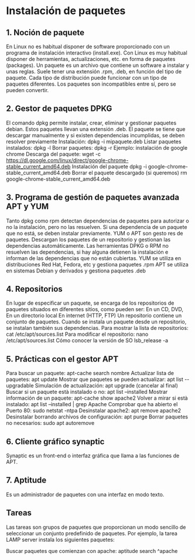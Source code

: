 
# Instalación de paquetes
## 1. Noción de paquete
En Linux no es habitual disponer de software proporcionado con un programa de instalación interactivo (install.exe). Con Linux es muy habitual disponer de herramientas, actualizaciones, etc. en forma de paquetes (packages). 
Un paquete es un archivo que contiene un software a instalar y unas reglas. Suele tener una extensión .rpm, .deb, en función del tipo de paquete. Cada tipo de distribución puede funcionar con un tipo de paquetes diferentes. Los paquetes son incompatibles entre sí, pero se pueden convertir.
## 2. Gestor de paquetes DPKG
El comando dpkg permite instalar, crear, eliminar y gestionar paquetes debian. Estos paquetes llevan una extensión .deb. El paquete se tiene que descargar manualmente y si existen dependencias incumplidas, se deben resolver previamente
Instalación: dpkg -i mipaquete.deb
Listar paquetes instalados: dpkg -l
Borrar paquetes: dpkg -r
Ejemplo: instalación de google chrome
Descarga del paquete: 
    wget -c https://dl.google.com/linux/direct/google-chrome-stable_current_amd64.deb
Instalación del paquete
    dpkg -i google-chrome-stable_current_amd64.deb
Borrar el paquete descargado (si queremos)
    rm google-chrome-stable_current_amd64.deb
## 3. Programa de gestión de paquetes avanzada APT y YUM
Tanto dpkg como rpm detectan dependencias de paquetes para autorizar o no la instalación, pero no las resuelven. Si una dependencia de un paquete que no está, se deben instalar previamente.
YUM o APT son gesto
res de paquetes. Descargan los paquetes de un repositorio y gestionan las dependencias automáticamente. Las herramientas DPKG o RPM no resuelven las dependencias, si hay alguna detienen la instalación e informan de las dependencias que no están cubiertas.
YUM se utiliza en distribuciones Red Hat, Fedora, etc y gestiona paquetes .rpm
APT se utiliza en sistemas Debian y derivados y gestiona paquetes .deb
## 4. Repositorios
En lugar de especificar un paquete, se encarga de los repositorios de paquetes situados en diferentes sitios, como pueden ser:
En un CD, DVD, 
En un directorio local
En internet (HTTP, FTP)
Un repositorio contiene un conjunto de paquetes. Cuando se instala un paquete desde un repositorio, se instalan también sus dependencias.
Para mostrar la lista de repositorios: cat /etc/apt/sources.list
Para modificar el repositorio: nano /etc/apt/sources.list
Cómo conocer la versión de SO
lsb_release -a
## 5. Prácticas con el gestor APT
Para buscar un paquete: apt-cache search nombre
Actualizar lista de paquetes: apt update
Mostrar que paquetes se pueden actualizar: apt list --upgradable
Simulación de actualización: apt upgrade (cancelar al final)
Buscar si un paquete està instalado o no: apt list –installed
Mostrar información de un paquete: apt-cache show apache2
Volver a mirar si està instalado: apt list –installed | grep Apache
Comprobar que ha abierto el Puerto 80: sudo netstat -ntpa
Desinstalar apache2: apt remove apache2
Desinstalar borrando archivos de configuración: apt purge
Borrar paquetes no necesarios: sudo apt autoremove
## 6. Cliente gráfico synaptic
Synaptic es un front-end o interfaz gráfica que llama a las funciones de APT.
## 7. Aptitude
Es un administrador de paquetes con una interfaz en modo texto.

## Tareas
Las tareas son grupos de paquetes que proporcionan un modo sencillo de seleccionar un conjunto predefinido de paquetes.
Por ejemplo, la tarea LAMP server instala los siguientes paquetes:

Buscar paquetes que comienzan con apache:
aptitude search ^apache
